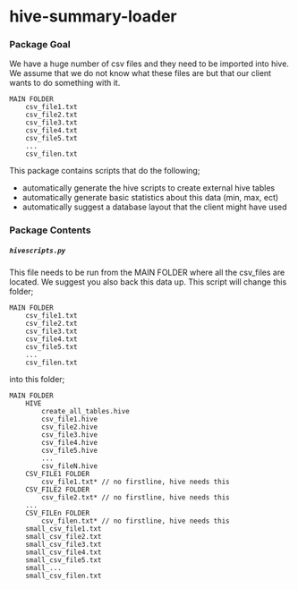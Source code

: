 hive-summary-loader
===================

### Package Goal 

We have a huge number of csv files and they need to be imported into hive. We assume that we do not know what these files are but that our client wants to do something with it. 

```
MAIN FOLDER 
	csv_file1.txt
	csv_file2.txt
	csv_file3.txt
	csv_file4.txt
	csv_file5.txt
	...
	csv_filen.txt 
```

This package contains scripts that do the following; 
- automatically generate the hive scripts to create external hive tables 
- automatically generate basic statistics about this data (min, max, ect)
- automatically suggest a database layout that the client might have used 


### Package Contents 

##### ```hivescripts.py``` 

This file needs to be run from the MAIN FOLDER where all the csv_files are located. We suggest you also back this data up. This script will change this folder; 

```
MAIN FOLDER 
	csv_file1.txt
	csv_file2.txt
	csv_file3.txt
	csv_file4.txt
	csv_file5.txt
	...
	csv_filen.txt 
```

into this folder; 

```
MAIN FOLDER 
	HIVE 
		create_all_tables.hive
		csv_file1.hive
		csv_file2.hive
		csv_file3.hive
		csv_file4.hive
		csv_file5.hive
		...
		csv_fileN.hive
	CSV_FILE1 FOLDER
	    csv_file1.txt* // no firstline, hive needs this 
	CSV_FILE2 FOLDER
	    csv_file2.txt* // no firstline, hive needs this 
	...
	CSV_FILEn FOLDER
		csv_filen.txt* // no firstline, hive needs this 
	small_csv_file1.txt
	small_csv_file2.txt
	small_csv_file3.txt
	small_csv_file4.txt
	small_csv_file5.txt
	small_...
	small_csv_filen.txt 
```